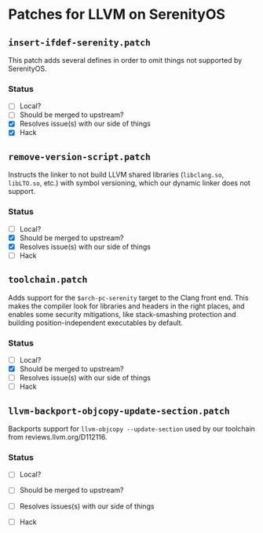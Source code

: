 # Patches for LLVM on SerenityOS

## `insert-ifdef-serenity.patch`

This patch adds several defines in order to omit things not supported by SerenityOS.

### Status
- [ ] Local?
- [ ] Should be merged to upstream?
- [X] Resolves issue(s) with our side of things
- [x] Hack

## `remove-version-script.patch`

Instructs the linker to not build LLVM shared libraries (`libclang.so`, `libLTO.so`, etc.) with
symbol versioning, which our dynamic linker does not support.

### Status
- [ ] Local?
- [x] Should be merged to upstream?
- [X] Resolves issue(s) with our side of things
- [ ] Hack

## `toolchain.patch`

Adds support for the `$arch-pc-serenity` target to the Clang front end. This makes the compiler
look for libraries and headers in the right places, and enables some security mitigations, like
stack-smashing protection and building position-independent executables by default.

### Status
- [ ] Local?
- [x] Should be merged to upstream?
- [ ] Resolves issue(s) with our side of things
- [ ] Hack

## `llvm-backport-objcopy-update-section.patch`

Backports support for `llvm-objcopy --update-section` used by our toolchain from reviews.llvm.org/D112116.

### Status
- [ ] Local?
- [ ] Should be merged to upstream?
- [ ] Resolves issues(s) with our side of things
- [ ] Hack

